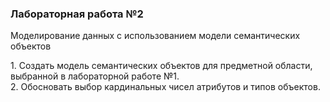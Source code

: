 <h3>Лабораторная работа №2</h3>
<p>Моделирование данных с использованием модели семантических объектов</p>
1. Создать модель семантических объектов для предметной области, выбранной 
в лабораторной работе №1.<br>
2. Обосновать выбор кардинальных чисел атрибутов и типов объектов.<br>

